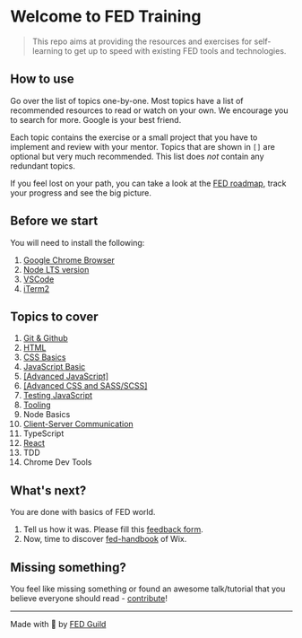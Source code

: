 # Welcome to FED Training

> This repo aims at providing the resources and exercises for self-learning to get up to speed with existing FED tools and technologies. 

## How to use
Go over the list of topics one-by-one. Most topics have a list of recommended resources to read or watch on your own. We encourage you to search for more. Google is your best friend. 

Each topic contains the exercise or a small project that you have to implement and review with your mentor. Topics that are shown in `[]` are optional but very much recommended. This list does *not* contain any redundant topics.

If you feel lost on your path, you can take a look at the [FED roadmap](./assets/frontend-roadmap.png), track your progress and see the big picture.

## Before we start
You will need to install the following:

1. [Google Chrome Browser](https://www.google.com/chrome/)
1. [Node LTS version](https://nodejs.org/en/)
1. [VSCode](https://code.visualstudio.com/)
1. [iTerm2](https://www.iterm2.com/)

## Topics to cover

1. [Git & Github](/src/git/index.md)
1. [HTML](/src/html/index.md)
1. [CSS Basics](/src/css/index.md)
1. [JavaScript Basic](/src/javascript/index.md)
1. [[Advanced JavaScript]](/src/advanced-js/index.md)
1. [[Advanced CSS and SASS/SCSS]](/src/advanced-css-sass/index.md)
1. [Testing JavaScript](/src/test-js/index.md)
1. [Tooling](/src/tools/index.md)
1. Node Basics
1. [Client-Server Communication](/src/client-server/index.md)
1. TypeScript
1. [React](/src/react/index.md)
1. TDD
1. Chrome Dev Tools

## What's next?
You are done with basics of FED world. 
1. Tell us how it was. Please fill this [feedback form](https://goo.gl/forms/3RrN7JZ9pqSv9W9u1).
2. Now, time to discover [fed-handbook](https://github.com/wix-private/fed-handbook) of Wix.

## Missing something?
You feel like missing something or found an awesome talk/tutorial that you believe everyone should read - [contribute](./CONTRIBUTING.md)!

---
Made with  &#128150; by [FED Guild](mailto:feds@wix.com)